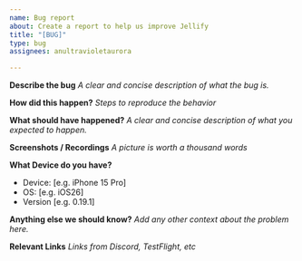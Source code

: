 ```yaml
---
name: Bug report
about: Create a report to help us improve Jellify
title: "[BUG]"
type: bug
assignees: anultravioletaurora

---
```


**Describe the bug**
_A clear and concise description of what the bug is._


**How did this happen?**
_Steps to reproduce the behavior_


**What should have happened?**
_A clear and concise description of what you expected to happen._


**Screenshots / Recordings**
_A picture is worth a thousand words_


**What Device do you have?**
 - Device: [e.g. iPhone 15 Pro]
 - OS: [e.g. iOS26]
 - Version [e.g. 0.19.1]

**Anything else we should know?**
_Add any other context about the problem here._

**Relevant Links**
_Links from Discord, TestFlight, etc_
